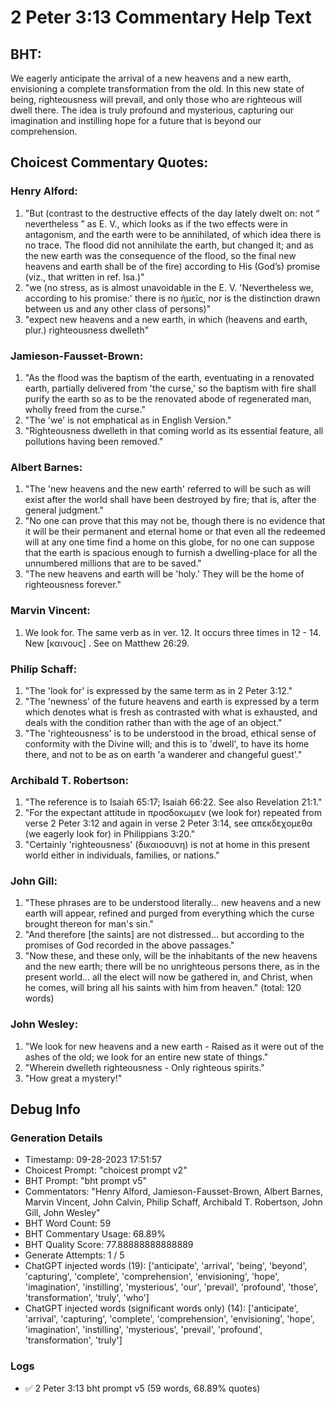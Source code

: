 # 2 Peter 3:13 Commentary Help Text

## BHT:
We eagerly anticipate the arrival of a new heavens and a new earth, envisioning a complete transformation from the old. In this new state of being, righteousness will prevail, and only those who are righteous will dwell there. The idea is truly profound and mysterious, capturing our imagination and instilling hope for a future that is beyond our comprehension.

## Choicest Commentary Quotes:
### Henry Alford:
1. "But (contrast to the destructive effects of the day lately dwelt on: not “ nevertheless ” as E. V., which looks as if the two effects were in antagonism, and the earth were to be annihilated, of which idea there is no trace. The flood did not annihilate the earth, but changed it; and as the new earth was the consequence of the flood, so the final new heavens and earth shall be of the fire) according to His (God’s) promise (viz., that written in ref. Isa.)"
2. "we (no stress, as is almost unavoidable in the E. V. 'Nevertheless we, according to his promise:' there is no ἡμεῖς, nor is the distinction drawn between us and any other class of persons)"
3. "expect new heavens and a new earth, in which (heavens and earth, plur.) righteousness dwelleth"

### Jamieson-Fausset-Brown:
1. "As the flood was the baptism of the earth, eventuating in a renovated earth, partially delivered from 'the curse,' so the baptism with fire shall purify the earth so as to be the renovated abode of regenerated man, wholly freed from the curse."
2. "The 'we' is not emphatical as in English Version."
3. "Righteousness dwelleth in that coming world as its essential feature, all pollutions having been removed."

### Albert Barnes:
1. "The 'new heavens and the new earth' referred to will be such as will exist after the world shall have been destroyed by fire; that is, after the general judgment." 
2. "No one can prove that this may not be, though there is no evidence that it will be their permanent and eternal home or that even all the redeemed will at any one time find a home on this globe, for no one can suppose that the earth is spacious enough to furnish a dwelling-place for all the unnumbered millions that are to be saved."
3. "The new heavens and earth will be 'holy.' They will be the home of righteousness forever."

### Marvin Vincent:
1. We look for. The same verb as in ver. 12. It occurs three times in 12 - 14. New [καινους] . See on Matthew 26:29.

### Philip Schaff:
1. "The 'look for' is expressed by the same term as in 2 Peter 3:12."
2. "The 'newness' of the future heavens and earth is expressed by a term which denotes what is fresh as contrasted with what is exhausted, and deals with the condition rather than with the age of an object."
3. "The 'righteousness' is to be understood in the broad, ethical sense of conformity with the Divine will; and this is to 'dwell', to have its home there, and not to be as on earth 'a wanderer and changeful guest'."

### Archibald T. Robertson:
1. "The reference is to Isaiah 65:17; Isaiah 66:22. See also Revelation 21:1."
2. "For the expectant attitude in προσδοκωμεν (we look for) repeated from verse 2 Peter 3:12 and again in verse 2 Peter 3:14, see απεκδεχομεθα (we eagerly look for) in Philippians 3:20."
3. "Certainly 'righteousness' (δικαιοσυνη) is not at home in this present world either in individuals, families, or nations."

### John Gill:
1. "These phrases are to be understood literally... new heavens and a new earth will appear, refined and purged from everything which the curse brought thereon for man's sin."
2. "And therefore [the saints] are not distressed... but according to the promises of God recorded in the above passages."
3. "Now these, and these only, will be the inhabitants of the new heavens and the new earth; there will be no unrighteous persons there, as in the present world... all the elect will now be gathered in, and Christ, when he comes, will bring all his saints with him from heaven." (total: 120 words)

### John Wesley:
1. "We look for new heavens and a new earth - Raised as it were out of the ashes of the old; we look for an entire new state of things."
2. "Wherein dwelleth righteousness - Only righteous spirits."
3. "How great a mystery!"


## Debug Info
### Generation Details
- Timestamp: 09-28-2023 17:51:57
- Choicest Prompt: "choicest prompt v2"
- BHT Prompt: "bht prompt v5"
- Commentators: "Henry Alford, Jamieson-Fausset-Brown, Albert Barnes, Marvin Vincent, John Calvin, Philip Schaff, Archibald T. Robertson, John Gill, John Wesley"
- BHT Word Count: 59
- BHT Commentary Usage: 68.89%
- BHT Quality Score: 77.88888888888889
- Generate Attempts: 1 / 5
- ChatGPT injected words (19):
	['anticipate', 'arrival', 'being', 'beyond', 'capturing', 'complete', 'comprehension', 'envisioning', 'hope', 'imagination', 'instilling', 'mysterious', 'our', 'prevail', 'profound', 'those', 'transformation', 'truly', 'who']
- ChatGPT injected words (significant words only) (14):
	['anticipate', 'arrival', 'capturing', 'complete', 'comprehension', 'envisioning', 'hope', 'imagination', 'instilling', 'mysterious', 'prevail', 'profound', 'transformation', 'truly']

### Logs
- ✅ 2 Peter 3:13 bht prompt v5 (59 words, 68.89% quotes)